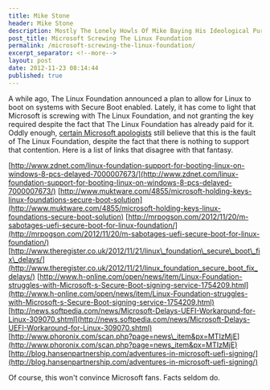 ```yaml
---
title: Mike Stone
header: Mike Stone
description: Mostly The Lonely Howls Of Mike Baying His Ideological Purity At The Moon
post_title: Microsoft Screwing The Linux Foundation
permalink: /microsoft-screwing-the-linux-foundation/
excerpt_separator: <!--more-->
layout: post
date: 2012-11-23 08:14:44
published: true
---
```



A while ago, The Linux Foundation announced a plan to allow for Linux to boot on systems with Secure Boot enabled. Lately, it has come to light that Microsoft is screwing with The Linux Foundation, and not granting the key required despite the fact that The Linux Foundation has already paid for it. Oddly enough, [certain Microsoft apologists](http://forums.pcworld.com/index.php?/user/179399-waldojim/) still believe that this is the fault of The Linux Foundation, despite the fact that there is nothing to support that contention. Here is a list of links that disagree with that fantasy.

<!--more-->

[http://www.zdnet.com/linux-foundation-support-for-booting-linux-on-windows-8-pcs-delayed-7000007673/](http://www.zdnet.com/linux-foundation-support-for-booting-linux-on-windows-8-pcs-delayed-7000007673/) [http://www.muktware.com/4855/microsoft-holding-keys-linux-foundations-secure-boot-solution](http://www.muktware.com/4855/microsoft-holding-keys-linux-foundations-secure-boot-solution) [http://mrpogson.com/2012/11/20/m-sabotages-uefi-secure-boot-for-linux-foundation/](http://mrpogson.com/2012/11/20/m-sabotages-uefi-secure-boot-for-linux-foundation/) [http://www.theregister.co.uk/2012/11/21/linux\_foundation\_secure\_boot\_fix\_delays/](http://www.theregister.co.uk/2012/11/21/linux_foundation_secure_boot_fix_delays/) [http://www.h-online.com/open/news/item/Linux-Foundation-struggles-with-Microsoft-s-Secure-Boot-signing-service-1754209.html](http://www.h-online.com/open/news/item/Linux-Foundation-struggles-with-Microsoft-s-Secure-Boot-signing-service-1754209.html) [http://news.softpedia.com/news/Microsoft-Delays-UEFI-Workaround-for-Linux-309070.shtml](http://news.softpedia.com/news/Microsoft-Delays-UEFI-Workaround-for-Linux-309070.shtml) [http://www.phoronix.com/scan.php?page=news\_item&px=MTIzMjE](http://www.phoronix.com/scan.php?page=news_item&px=MTIzMjE) [http://blog.hansenpartnership.com/adventures-in-microsoft-uefi-signing/](http://blog.hansenpartnership.com/adventures-in-microsoft-uefi-signing/)

Of course, this won't convince Microsoft fans. Facts seldom do.
